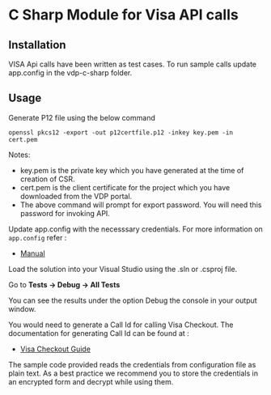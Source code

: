 # C Sharp Module for Visa API calls

## Installation

VISA Api calls have been written as test cases. To run sample calls update app.config in the vdp-c-sharp folder. 

## Usage
  	 
Generate P12 file using the below command

	openssl pkcs12 -export -out p12certfile.p12 -inkey key.pem -in cert.pem
	
Notes: 
* key.pem is the private key which you have generated at the time of creation of CSR. 
* cert.pem is the client certificate for the project which you have downloaded from the VDP portal. 
* The above command will prompt for export password. You will need this password for invoking API.

Update app.config with the necesssary credentials. For more information on `app.config` refer :
	 
* [Manual](https://github.com/visa/SampleCode/wiki/Manual) 

Load the solution into your Visual Studio using the .sln or .csproj file.

Go to **Tests -> Debug -> All Tests**

You can see the results under the option Debug the console in your output window. 

You would need to generate a Call Id for calling Visa Checkout. The documentation for generating Call Id can be found at :

* [Visa Checkout Guide](https://github.com/visa/SampleCode/wiki/Visa-Checkout)

The sample code provided reads the credentials from configuration file as plain text. As a best practice we recommend you to store the credentials in an encrypted form and decrypt while using them.
